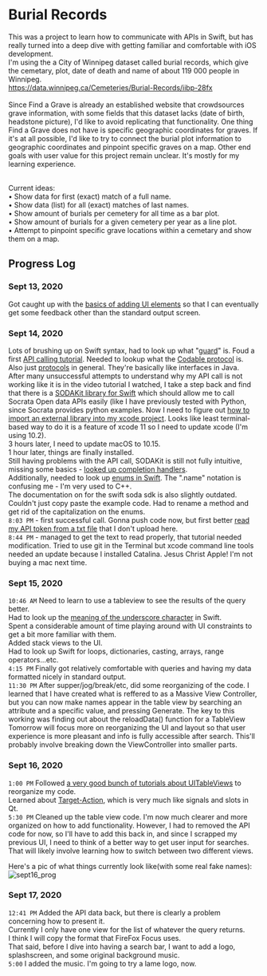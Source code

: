 # Burial Records

This was a project to learn how to communicate with APIs in Swift, but has really turned into a deep dive with getting familiar and comfortable with iOS development. <br>
I'm using the a City of Winnipeg dataset called burial records, which give the cemetary, plot, date of death and name of about 119 000 people in Winnipeg. <br>
https://data.winnipeg.ca/Cemeteries/Burial-Records/iibp-28fx <br>
<br>
Since Find a Grave is already an established website that crowdsources grave information, with some fields that this dataset lacks (date of birth, headstone picture), I'd like to avoid replicating that functionality. One thing Find a Grave does not have is specific geographic coordinates for graves. If it's at all possible, I'd like to try to connect the burial plot information to geographic coordinates and pinpoint specific graves on a map. Other end goals with user value for this project remain unclear. It's mostly for my learning experience.  <br>
<br>

Current ideas:<br>
• Show data for first (exact) match of a full name. <br>
• Show data (list) for all (exact) matches of last names.<br>
• Show amount of burials per cemetery for all time as a bar plot.<br>
• Show amount of burials for a given cemetery per year as a line plot.<br>
• Attempt to pinpoint specific grave locations within a cemetary and show them on a map. <br>

## Progress Log
### Sept 13, 2020
Got caught up with the [basics of adding UI elements](https://www.youtube.com/watch?v=BM2o8LG5QkE) so that I can eventually get some feedback other than the standard output screen. <br>

### Sept 14, 2020
Lots of brushing up on Swift syntax, had to look up what "[guard](https://stackoverflow.com/questions/30791488/swifts-guard-keyword)" is.
Foud a first [API calling tutorial](https://www.youtube.com/watch?v=sqo844saoC4). Needed to lookup what the [Codable protocol](https://www.credera.com/insights/using-codable-for-json-in-swift-4/) is. Also just [protocols](https://docs.swift.org/swift-book/LanguageGuide/Protocols.html) in general. They're basically like interfaces in Java. <br>
After many unsuccessful attempts to understand why my API call is not working like it is in the video tutorial I watched, I take a step back and find that there is a [SODAKit library for Swift](https://socrata.github.io/soda-swift/) which should allow me to call Socrata Open data APIs easily (like I have previously tested with Python, since Socrata provides python examples. Now I need to figure out [how to import an external library into my xcode project](https://www.youtube.com/watch?v=ZxHndSGmWcE). Looks like least terminal-based way to do it is a feature of xcode 11 so I need to update xcode (I'm using 10.2).
<br>
3 hours later, I need to update macOS to 10.15. <br>
1 hour later, things are finally installed. <br>
Still having problems with the API call, SODAKit is still not fully intuitive, missing some basics - [looked up completion handlers](https://programmingwithswift.com/understanding-completion-handlers-in-swift/). <br>
Additionally, needed to look up [enums in Swift](https://docs.swift.org/swift-book/LanguageGuide/Enumerations.html). The ".name" notation is confusing me - I'm very used to C++. <br>
The documentation on for the swift soda sdk is also slightly outdated. Couldn't just copy paste the example code. Had to rename a method and get rid of the capitalization on the enums. <br>
`8:03 PM` - first successful call. Gonna push code now, but first better [read my API token from a txt file](https://www.youtube.com/watch?v=e2N0kV5YQ18) that I don't upload here. <br>
`8:44 PM` - managed to get the text to read properly, that tutorial needed modification. Tried to use git in the Terminal but xcode command line tools needed an update because I installed Catalina. Jesus Christ Apple! I'm not buying a mac next time. <br>

### Sept 15, 2020
`10:46 AM` Need to learn to use a tableview to see the results of the query better. <br>
Had to look up the [meaning of the underscore character](https://stackoverflow.com/questions/39627106/why-do-i-need-underscores-in-swift) in Swift. <br>
Spent a considerable amount of time playing around with UI constraints to get a bit more familiar with them. <br>
Added stack views to the UI. <br>
Had to look up Swift for loops, dictionaries, casting, arrays, range operators...etc. <br>
`4:15 PM` Finally got relatively comfortable with queries and having my data formatted nicely in standard output. <br>
`11:30 PM` After supper/jog/break/etc, did some reorganizing of the code. I learned that I have created what is reffered to as a Massive View Controller, but you can now make names appear in the table view by searching an attribute and a specific value, and pressing Generate. The key to this working was finding out about the reloadData() function for a TableView <br>
Tomorrow will focus more on reorganizing the UI and layout so that user experience is more pleasant and info is fully accessible after search. This'll probably involve breaking down the ViewController into smaller parts. <br>

### Sept 16, 2020
`1:00 PM` Followed [a very good bunch of tutorials about UITableViews](https://www.youtube.com/watch?v=VFtsSEYDNRU&list=TLPQMTYwOTIwMjBQe6XonpM70A&index=1) to reorganize my code. <br>
Learned about [Target-Action](https://learnappmaking.com/target-action-swift/), which is very much like signals and slots in Qt. <br>
`5:30 PM` Cleaned up the table view code. I'm now much clearer and more organized on how to add functionality. However, I had to removed the API code for now, so I'll have to add this back in, and since I scrapped my previous UI, I need to think of a better way to get user input for searches. That will likely involve learning how to switch between two different views. <br>

Here's a pic of what things currently look like(with some real fake names):<br>
![sept16_prog](https://user-images.githubusercontent.com/16982565/93399862-02ffbb00-f844-11ea-9af8-912b934a48d8.png)

### Sept 17, 2020
`12:41 PM` Added the API data back, but there is clearly a problem concerning how to present it. <br>
Currently I only have one view for the list of whatever the query returns. <br>
I think I will copy the format that FireFox Focus uses. <br>
That said, before I dive into having a search bar, I want to add a logo, splashscreen, and some original background music. <br>
`5:00` I added the music. I'm going to try a lame logo, now.

